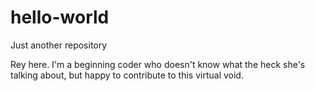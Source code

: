 # hello-world
Just another repository

Rey here. I'm a beginning coder who doesn't know what the heck she's talking about,
but happy to contribute to this virtual void.
